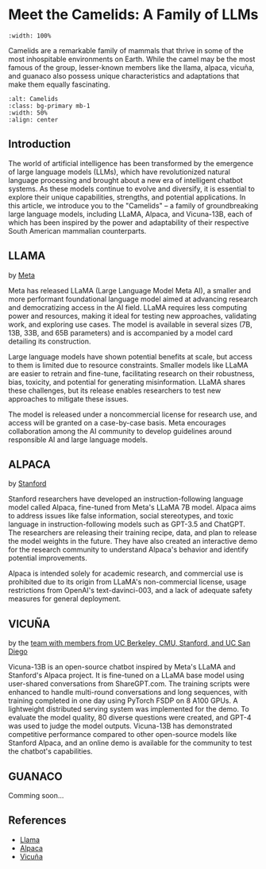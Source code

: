 # Meet the Camelids: A Family of LLMs

```{youtube} saNnrmlET4M
:width: 100%
```

Camelids are a remarkable family of mammals that thrive in some of the most inhospitable environments on Earth. While the camel may be the most famous of the group, lesser-known members like the llama, alpaca, vicuña, and guanaco also possess unique characteristics and adaptations that make them equally fascinating.

```{image} ../figs/nlp_advances/camelids/camelids.png
:alt: Camelids
:class: bg-primary mb-1
:width: 50%
:align: center
```

## Introduction

The world of artificial intelligence has been transformed by the emergence of large language models (LLMs), which have revolutionized natural language processing and brought about a new era of intelligent chatbot systems. As these models continue to evolve and diversify, it is essential to explore their unique capabilities, strengths, and potential applications. In this article, we introduce you to the "Camelids" – a family of groundbreaking large language models, including LLaMA, Alpaca, and Vicuna-13B, each of which has been inspired by the power and adaptability of their respective South American mammalian counterparts.

## LLAMA

by [Meta](https://ai.facebook.com/blog/large-language-model-llama-meta-ai/)

Meta has released LLaMA (Large Language Model Meta AI), a smaller and more performant foundational language model aimed at advancing research and democratizing access in the AI field. LLaMA requires less computing power and resources, making it ideal for testing new approaches, validating work, and exploring use cases. The model is available in several sizes (7B, 13B, 33B, and 65B parameters) and is accompanied by a model card detailing its construction.

Large language models have shown potential benefits at scale, but access to them is limited due to resource constraints. Smaller models like LLaMA are easier to retrain and fine-tune, facilitating research on their robustness, bias, toxicity, and potential for generating misinformation. LLaMA shares these challenges, but its release enables researchers to test new approaches to mitigate these issues.

The model is released under a noncommercial license for research use, and access will be granted on a case-by-case basis. Meta encourages collaboration among the AI community to develop guidelines around responsible AI and large language models.

## ALPACA

by [Stanford](https://crfm.stanford.edu/2023/03/13/alpaca.html)

Stanford researchers have developed an instruction-following language model called Alpaca, fine-tuned from Meta's LLaMA 7B model. Alpaca aims to address issues like false information, social stereotypes, and toxic language in instruction-following models such as GPT-3.5 and ChatGPT. The researchers are releasing their training recipe, data, and plan to release the model weights in the future. They have also created an interactive demo for the research community to understand Alpaca's behavior and identify potential improvements.

Alpaca is intended solely for academic research, and commercial use is prohibited due to its origin from LLaMA's non-commercial license, usage restrictions from OpenAI's text-davinci-003, and a lack of adequate safety measures for general deployment.

## VICUÑA

by the [team with members from UC Berkeley, CMU, Stanford, and UC San Diego](https://vicuna.lmsys.org/)

Vicuna-13B is an open-source chatbot inspired by Meta's LLaMA and Stanford's Alpaca project. It is fine-tuned on a LLaMA base model using user-shared conversations from ShareGPT.com. The training scripts were enhanced to handle multi-round conversations and long sequences, with training completed in one day using PyTorch FSDP on 8 A100 GPUs. A lightweight distributed serving system was implemented for the demo. To evaluate the model quality, 80 diverse questions were created, and GPT-4 was used to judge the model outputs. Vicuna-13B has demonstrated competitive performance compared to other open-source models like Stanford Alpaca, and an online demo is available for the community to test the chatbot's capabilities.

## GUANACO

Comming soon...

## References

- [Llama](https://ai.facebook.com/blog/large-language-model-llama-meta-ai/)
- [Alpaca](https://crfm.stanford.edu/2023/03/13/alpaca.html)
- [Vicuña](https://vicuna.lmsys.org/)

